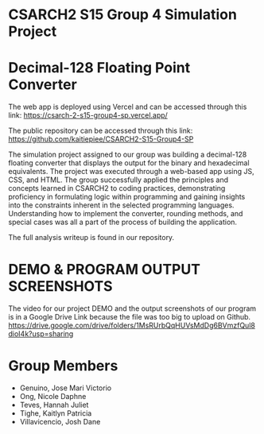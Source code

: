 # CSARCH2 S15 Group 4 Simulation Project
# Decimal-128 Floating Point Converter


The web app is deployed using Vercel and can be accessed through this link: 
https://csarch-2-s15-group4-sp.vercel.app/ 

The public repository can be accessed through this link: 
https://github.com/kaitiepiee/CSARCH2-S15-Group4-SP

The simulation project assigned to our group was building a decimal-128 floating converter that displays the output for the binary and hexadecimal equivalents. The project was executed through a web-based app using JS, CSS, and HTML. The group successfully applied the principles and concepts learned in CSARCH2 to coding practices, demonstrating proficiency in formulating logic within programming and gaining insights into the constraints inherent in the selected programming languages. Understanding how to implement the converter, rounding methods, and special cases was all a part of the process of building the application. 

The full analysis writeup is found in our repository.

# DEMO & PROGRAM OUTPUT SCREENSHOTS
The video for our project DEMO and the output screenshots of our program is in a Google Drive Link because the file was too big to upload on Github.
https://drive.google.com/drive/folders/1MsRUrbQqHUVsMdDg6BVmzfQul8dioI4k?usp=sharing

# Group Members
- Genuino, Jose Mari Victorio
- Ong, Nicole Daphne
- Teves, Hannah Juliet
- Tighe, Kaitlyn Patricia
- Villavicencio, Josh Dane
